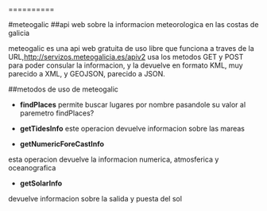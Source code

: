 
==========



#meteogalic 
##api web sobre la informacion meteorologica en las costas de galicia

meteogalic es una api web gratuita de uso libre que funciona a traves de la URL,http://servizos.meteogalicia.es/apiv2
usa los metodos GET y POST para poder consular la informacion, y la devuelve en formato KML, muy parecido a XML, y GEOJSON, parecido a JSON.

##metodos de uso de meteogalic

* **findPlaces**
permite buscar lugares por nombre pasandole su valor al paremetro findPlaces?

* **getTidesInfo**
este operacion devuelve informacion sobre las mareas

* **getNumericForeCastInfo**

esta operacion devuelve la informacion numerica, atmosferica y oceanografica

* **getSolarInfo**

devuelve informacion sobre la salida y puesta del sol






